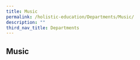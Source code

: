 ```yaml
---
title: Music
permalink: /holistic-education/Departments/Music/
description: ""
third_nav_title: Departments
---
```

## Music

